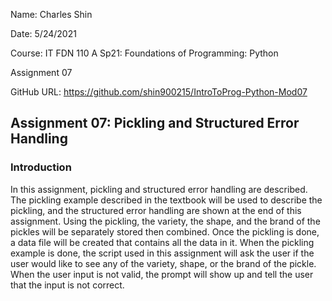 Name: Charles Shin

Date: 5/24/2021

Course: IT FDN 110 A Sp21: Foundations of Programming: Python

Assignment 07

GitHub URL: https://github.com/shin900215/IntroToProg-Python-Mod07

## Assignment 07: Pickling and Structured Error Handling

### Introduction

In this assignment, pickling and structured error handling are described. The pickling example described in the textbook will be used to describe the pickling, and the structured error handling are shown at the end of this assignment. 
     Using the pickling, the variety, the shape, and the brand of the pickles will be separately stored then combined. Once the pickling is done, a data file will be created that contains all the data in it. When the pickling example is done, the script used in this assignment will ask the user if the user would like to see any of the variety, shape, or the brand of the pickle. When the user input is not valid, the prompt will show up and tell the user that the input is not correct. 
